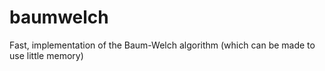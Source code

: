 baumwelch
=========

Fast, implementation of the Baum-Welch algorithm (which can be made to use little memory)
